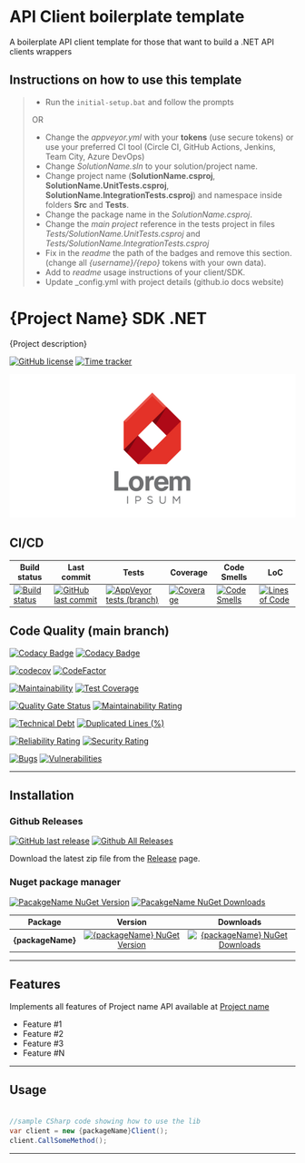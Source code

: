 # API Client boilerplate template

A boilerplate API client template for those that want to build a .NET API clients wrappers

<!-- Remove the following lines until the following comment section -->

## Instructions on how to use this template

> - Run the `initial-setup.bat` and follow the prompts
>
> OR
>
> -  Change the *appveyor.yml* with your **tokens** (use secure tokens) or use your preferred CI tool (Circle CI, GitHub Actions, Jenkins, Team City, Azure DevOps)
> -  Change *SolutionName.sln* to your solution/project name.
> -  Change project name (**SolutionName.csproj**, **SolutionName.UnitTests.csproj**, **SolutionName.IntegrationTests.csproj**) and namespace inside folders **Src** and **Tests**.
> -  Change the package name in the *SolutionName.csproj*.
> -  Change the *main project* reference in the tests project in files *Tests/SolutionName.UnitTests.csproj* and *Tests/SolutionName.IntegrationTests.csproj*
> -  Fix in the *readme* the path of the badges and remove this section. (change all *{username}/{repo}* tokens with your own data).
> -  Add to *readme* usage instructions of your client/SDK.
> -  Update _config.yml with project details (github.io docs website)

<!-- remove lines until this line -->

# {Project Name} SDK .NET

{Project description}

[![GitHub license](https://img.shields.io/github/license/{username}/{repo})](https://github.com/{username}/{repo})
[![Time tracker](https://wakatime.com/badge/github/{username}/{repo}.svg)](https://wakatime.com/badge/github/{username}/{repo})

![{Project Name} logo](logo.png)

## CI/CD

| Build status | Last commit | Tests | Coverage | Code Smells | LoC | 
|--------------|-------------|-------|-------|-------|-------|
| [![Build status](https://ci.appveyor.com/api/projects/status/{appVeyorId}?svg=true)](https://ci.appveyor.com/project/{username}/{repo}) | [![GitHub last commit](https://img.shields.io/github/last-commit/{username}/{repo}/main)](https://github.com/{username}/{repo}) | [![AppVeyor tests (branch)](https://img.shields.io/appveyor/tests/{username}/{repo}/main?compact_message)](https://ci.appveyor.com/project/{username}/{repo}/branch/main/tests) | [![Coverage](https://sonarcloud.io/api/project_badges/measure?project={username}_{repo}&metric=coverage&branch=main)](https://sonarcloud.io/dashboard?id={username}_{repo}) | [![Code Smells](https://sonarcloud.io/api/project_badges/measure?project={username}_{repo}&metric=code_smells&branch=main)](https://sonarcloud.io/dashboard?id={username}_{repo}) | [![Lines of Code](https://sonarcloud.io/api/project_badges/measure?project={username}_{repo}&metric=ncloc&branch=main)](https://sonarcloud.io/dashboard?id={username}_{repo}) | 

## Code Quality (main branch)

[![Codacy Badge](https://app.codacy.com/project/badge/Grade/{codacyId})](https://www.codacy.com/gh/{username}/{repo}/dashboard?utm_source=github.com&amp;utm_medium=referral&amp;utm_content=g{username}/{repo}&amp;utm_campaign=Badge_Grade)
[![Codacy Badge](https://app.codacy.com/project/badge/Coverage/{codacyId})](https://www.codacy.com/gh/{username}/{repo}/dashboard?utm_source=github.com&utm_medium=referral&utm_content={username}/{repo}&utm_campaign=Badge_Coverage)

[![codecov](https://codecov.io/gh/{username}/{repo}/branch/main/graph/badge.svg)](https://codecov.io/gh/{username}/{repo})
[![CodeFactor](https://www.codefactor.io/repository/github/{username}/{repo}/badge)](https://www.codefactor.io/repository/github/{username}/{repo})

[![Maintainability](https://api.codeclimate.com/v1/badges/{codeClimateId}/maintainability)](https://codeclimate.com/github/{username}/{repo}/maintainability)
[![Test Coverage](https://api.codeclimate.com/v1/badges/{codeClimateId}/test_coverage)](https://codeclimate.com/github/{username}/{repo}/test_coverage)

[![Quality Gate Status](https://sonarcloud.io/api/project_badges/measure?project={username}_{repo}&metric=alert_status)](https://sonarcloud.io/dashboard?id={username}_{repo})
[![Maintainability Rating](https://sonarcloud.io/api/project_badges/measure?project={username}_{repo}&metric=sqale_rating)](https://sonarcloud.io/dashboard?id={username}_{repo})

[![Technical Debt](https://sonarcloud.io/api/project_badges/measure?project={username}_{repo}&metric=sqale_index)](https://sonarcloud.io/dashboard?id={username}_{repo})
[![Duplicated Lines (%)](https://sonarcloud.io/api/project_badges/measure?project={username}_{repo}&metric=duplicated_lines_density)](https://sonarcloud.io/dashboard?id={username}_{repo})

[![Reliability Rating](https://sonarcloud.io/api/project_badges/measure?project={username}_{repo}&metric=reliability_rating)](https://sonarcloud.io/dashboard?id={username}_{repo})
[![Security Rating](https://sonarcloud.io/api/project_badges/measure?project={username}_{repo}&metric=security_rating)](https://sonarcloud.io/dashboard?id={username}_{repo})

[![Bugs](https://sonarcloud.io/api/project_badges/measure?project={username}_{repo}&metric=bugs)](https://sonarcloud.io/dashboard?id={username}_{repo})
[![Vulnerabilities](https://sonarcloud.io/api/project_badges/measure?project={username}_{repo}&metric=vulnerabilities)](https://sonarcloud.io/dashboard?id={username}_{repo})

---

## Installation

### Github Releases

[![GitHub last release](https://img.shields.io/github/release-date/{username}/{repo}.svg?style=flat)](https://github.com/{username}/{repo}) [![Github All Releases](https://img.shields.io/github/downloads/{username}/{repo}/total.svg?style=flat)](https://github.com/{username}/{repo})

Download the latest zip file from the [Release](https://github.com/{username}/{repo}/releases) page.

### Nuget package manager

[![PacakgeName NuGet Version](https://img.shields.io/nuget/v/{packageName}.svg?style=flat)](https://www.nuget.org/packages/{packageName}/)
[![PacakgeName NuGet Downloads](https://img.shields.io/nuget/dt/{packageName}.svg?style=flat)](https://www.nuget.org/packages/{packageName}/)

| Package | Version | Downloads |
|------------------|:-------:|:-------:|
| **{packageName}** | [![{packageName} NuGet Version](https://img.shields.io/nuget/v/{packageName}.svg?style=flat)](https://www.nuget.org/packages/{packageName}/) | [![{packageName} NuGet Downloads](https://img.shields.io/nuget/dt/{packageName}.svg?style=flat)](https://www.nuget.org/packages/{packageName}/) |

---

## Features

Implements all features of Project name API available at [Project name](https://project.name.com/)

-  Feature #1
-  Feature #2
-  Feature #3
-  Feature #N

---

## Usage

```cs

//sample CSharp code showing how to use the lib
var client = new {packageName}Client();
client.CallSomeMethod();

```

---
